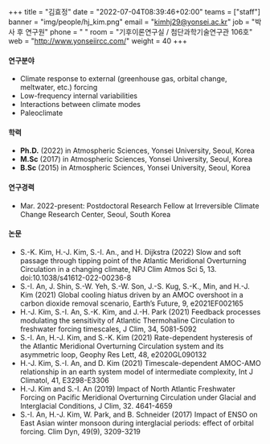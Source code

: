 +++
title = "김효정"
date = "2022-07-04T08:39:46+02:00"
teams = ["staff"]
banner = "img/people/hj_kim.png"
email = "kimhj29@yonsei.ac.kr"
job = "박사 후 연구원"
phone = " "
room = "기후이론연구실 / 첨단과학기술연구관 106호"
web = "http://www.yonseiircc.com/"
weight = 40
+++

#### 연구분야
+ Climate response to external (greenhouse gas, orbital change, meltwater, etc.) forcing
+ Low-frequency internal variabilities
+ Interactions between climate modes
+ Paleoclimate

#### 학력
+ **Ph.D.** (2022) in Atmospheric Sciences, Yonsei University, Seoul, Korea
+ **M.Sc** (2017) in Atmospheric Sciences, Yonsei University, Seoul, Korea
+ **B.Sc** (2015) in Atmospheric Sciences, Yonsei University, Seoul, Korea

#### 연구경력
+ Mar. 2022-present: Postdoctoral Research Fellow at Irreversible Climate Change Research Center, Seoul, South Korea

#### 논문
+ S.-K. Kim, H.-J. Kim, S.-I. An., and H. Dijkstra (2022) Slow and soft passage through tipping point of the Atlantic Meridional Overturning Circulation in a changing climate, NPJ Clim Atmos Sci 5, 13. doi:10.1038/s41612-022-00236-8
+ S.-I. An, J. Shin, S.-W. Yeh, S.-W. Son, J.-S. Kug, S.-K., Min, and H.-J. Kim (2021) Global cooling hiatus driven by an AMOC overshoot in a carbon dioxide removal scenario, Earth’s Future, 9, e2021EF002165
+ H.-J. Kim, S.-I. An, S.-K. Kim, and J.-H. Park (2021) Feedback processes modulating the sensitivity of Atlantic Thermohaline Circulation to freshwater forcing timescales, J Clim, 34, 5081-5092
+ S.-I. An, H.-J. Kim, and S.-K. Kim (2021) Rate-dependent hysteresis of the Atlantic Meridional Overturning Circulation system and its asymmetric loop, Geophy Res Lett, 48, e2020GL090132
+ H.-J. Kim, S.-I. An, and D. Kim (2021) Timescale-dependent AMOC-AMO relationship in an earth system model of intermediate complexity, Int J Climatol, 41, E3298-E3306
+ H.-J. Kim and S.-I. An (2019) Impact of North Atlantic Freshwater Forcing on Pacific Meridional Overturning Circulation under Glacial and Interglacial Conditions, J Clim, 32. 4641-4659
+ S.-I. An, H.-J. Kim, W. Park, and B. Schneider (2017) Impact of ENSO on East Asian winter monsoon during interglacial periods: effect of orbital forcing. Clim Dyn, 49(9), 3209-3219
